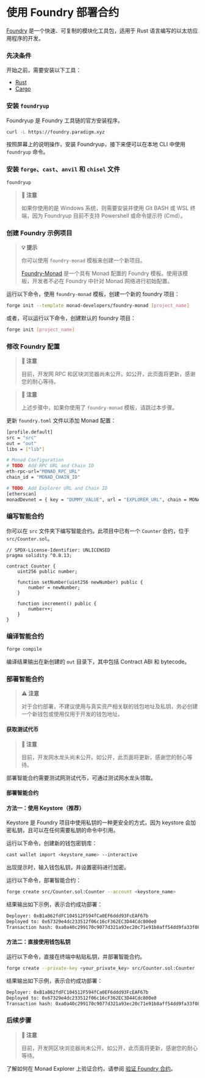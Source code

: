 # 使用 Foundry 部署合约

[Foundry](https://book.getfoundry.sh/) 是一个快速、可复制的模块化工具包，适用于 Rust 语言编写的以太坊应用程序的开发。

### 先决条件

开始之前，需要安装以下工具：

* [Rust](https://doc.rust-lang.org/book/)
* [Cargo](https://doc.rust-lang.org/cargo/index.html)

### 安装 `foundryup`

Foundryup 是 Foundry 工具链的官方安装程序。

```bash
curl -L https://foundry.paradigm.xyz
```

按照屏幕上的说明操作，安装 Foundryup，接下来便可以在本地 CLI 中使用 `foundryup` 命令。

### 安装 `forge`、`cast`、`anvil` 和 `chisel` 文件 <a href="#id-2-installing-forge-cast-anvil-and-chisel-binaries" id="id-2-installing-forge-cast-anvil-and-chisel-binaries"></a>

```bash
foundryup
```

> **📝 注意**
> 
> 如果你使用的是 Windows 系统，则需要安装并使用 Git BASH 或 WSL 终端，因为 Foundryup 目前不支持 Powershell 或命令提示符 (Cmd）。

### 创建 Foundry 示例项目

> **💡 提示**
> 
> 你可以使用 `foundry-monad` 模板来创建一个新项目。
>
> [Foundry-Monad](https://github.com/monad-developers/foundry-monad) 是一个具有 Monad 配置的 Foundry 模板。使用该模板，开发者不必在 Foundry 中针对 Monad 网络进行初始配置。

运行以下命令，使用 `foundry-monad` 模板，创建一个新的 foundry 项目：

```bash
forge init --template monad-developers/foundry-monad [project_name]
```

或者，可以运行以下命令，创建默认的 foundry 项目：

```bash
forge init [project_name]
```

### 修改 Foundry 配置 <a href="#id-4-modify-foundry-configuration" id="id-4-modify-foundry-configuration"></a>

> **📝 注意**
> 
> 目前，开发网 RPC 和区块浏览器尚未公开。如公开，此页面将更新，感谢您的耐心等待。

> **📝 注意**
> 
> 上述步骤中，如果你使用了 `foundry-monad` 模板，请跳过本步骤。

更新 `foundry.toml` 文件以添加 Monad 配置：

```bash
[profile.default]
src = "src"
out = "out"
libs = ["lib"]

# Monad Configuration
# TODO: Add RPC URL and Chain ID
eth-rpc-url="MONAD_RPC_URL"
chain_id = "MONAD_CHAIN_ID"

# TODO: Add Explorer URL and Chain ID
[etherscan]
monadDevnet = { key = "DUMMY_VALUE", url = "EXPLORER_URL", chain = MONAD_CHAIN_ID }
```

### 编写智能合约 <a href="#id-5-write-a-smart-contract" id="id-5-write-a-smart-contract"></a>

你可以在 `src` 文件夹下编写智能合约。此项目中已有一个 `Counter` 合约，位于 `src/Counter.sol`。

```solidity
// SPDX-License-Identifier: UNLICENSED
pragma solidity ^0.8.13;

contract Counter {
    uint256 public number;

    function setNumber(uint256 newNumber) public {
        number = newNumber;
    }

    function increment() public {
        number++;
    }
}
```

### 编译智能合约 <a href="#id-6-compile-the-smart-contract" id="id-6-compile-the-smart-contract"></a>

```bash
forge compile
```

编译结果输出在新创建的 `out` 目录下，其中包括 Contract ABI 和 bytecode。

### 部署智能合约 <a href="#id-7-deploy-the-smart-contract" id="id-7-deploy-the-smart-contract"></a>

> **⚠️ 注意**
> 
> 对于合约部署，不建议使用与真实资产相关联的钱包地址及私钥，务必创建一个新钱包或使用仅用于开发的钱包地址。

#### 获取测试代币

> **📝 注意**
> 
> 目前，开发网水龙头尚未公开。如公开，此页面将更新，感谢您的耐心等待。

部署智能合约需要测试网测试代币，可通过测试网水龙头领取。

#### 部署智能合约

#### 方法一：使用 Keystore（推荐）

Keystore 是 Foundry 项目中使用私钥的一种更安全的方式，因为 keystore 会加密私钥，且可以在任何需要私钥的命令中引用。

运行以下命令，创建新的钱包密钥库：

```bash
cast wallet import <keystore_name> --interactive
```

出现提示时，输入钱包私钥，并设置密码进行加密。

运行以下命令，部署智能合约：

```bash
forge create src/Counter.sol:Counter --account <keystore_name>
```

结果输出如下示例，表示合约成功部署：

```bash
Deployer: 0xB1aB62fdFC104512F594fCa0EF6ddd93FcEAF67b
Deployed to: 0x67329e4dc233512f06c16cF362EC3D44Cdc800e0
Transaction hash: 0xa0a40c299170c9077d321a93ec20c71e91b8aff54dd9fa33f08d6b61f8953ee0
```

#### 方法二：直接使用钱包私钥

运行以下命令，直接在终端中粘贴私钥，并部署智能合约。

```bash
forge create --private-key <your_private_key> src/Counter.sol:Counter
```

结果输出如下示例，表示合约成功部署：

```bash
Deployer: 0xB1aB62fdFC104512F594fCa0EF6ddd93FcEAF67b
Deployed to: 0x67329e4dc233512f06c16cF362EC3D44Cdc800e0
Transaction hash: 0xa0a40c299170c9077d321a93ec20c71e91b8aff54dd9fa33f08d6b61f8953ee0
```

### 后续步骤

> **📝 注意**
> 
> 目前，开发网区块浏览器尚未公开。如公开，此页面将更新，感谢您的耐心等待。

了解如何在 Monad Explorer 上验证合约，请参阅 [验证 Foundry 合约](../verify-contract/foundry)。
